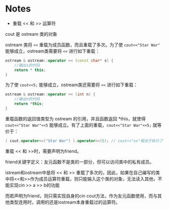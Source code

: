 # Notes

* 重载 << 和 >> 运算符

cout 是 ostream 类的对象

ostream 类将 `<<` 重载为成员函数，而且重载了多次。为了使 `cout<<"Star War"` 能够成立，ostream类需要将 `<<` 进行如下重载：

```c++
ostream & ostream::operator << (const char* s) {
    //输出s的代码
    return * this;
}
```

为了使 `cout<<5;` 能够成立，ostream类还需要将 `<<` 进行如下重载：

```c++
ostream & ostream::operator << (int n) {
    //输出n的代码
    return *this;
}
```

重载函数的返回值类型为 ostream 的引用，并且函数返回 *this，就使得 `cout<<"Star War"<<5` 能够成立。有了上面的重载，`cout<<"Star War"<<5;` 就等价于：

```c++
( cout.operator<<("Star War") ).operator<<(5); // cout<<"xx"相当于执行了一个返回值为ostream&的函数，作为第二个<<的第一个参数输入，并将第二个参数输出，以此类推。
```

重载 << 和 >>时，需要声明为friend。

friend关键字定义：友元函数不是类的一部分，但可以访问类中的私有成员。

istream和ostream中是将 << 和 >> 重载了多次的，因此，如果在自己编写的类中将<<和>>作为成员运算符重载，则只能输入这个类的对象，无法读入其他，不能实现cin >> a >> b的功能

而若声明为friend，则只需实现自身的cin cout方法，作为友元函数使用，而与其他类型连用时，调用的还是iostream本身重载过的运算符。